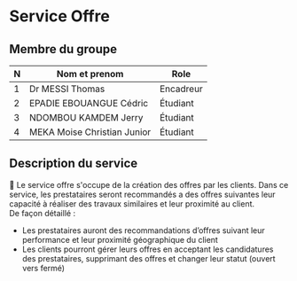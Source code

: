 # Service Offre 

## Membre du groupe

| N | Nom et prenom | Role |
|---|---------------|------|
| 1 |   Dr MESSI Thomas	            |  Encadreur    |
| 2 |     EPADIE EBOUANGUE Cédric          |   Étudiant   |
| 3 |     NDOMBOU KAMDEM Jerry          |    Étudiant  |
| 4 |     MEKA Moise Christian Junior          |   Étudiant   |

## Description du service 

	Le service offre s'occupe de la création des offres par les clients. Dans ce service, les prestataires seront recommandés a des offres suivantes leur capacité à réaliser des travaux similaires et leur proximité au client.\
De façon détaillé :
- Les prestataires auront des recommandations d’offres suivant leur performance et leur proximité géographique du client 
- Les clients pourront gérer leurs offres en acceptant les candidatures des prestataires, supprimant des offres et changer leur statut (ouvert vers fermé)
